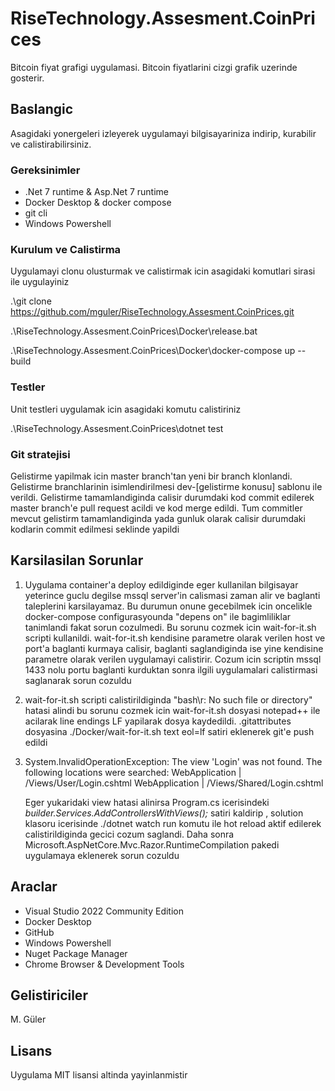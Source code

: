 # RiseTechnology.Assesment.CoinPrices

Bitcoin fiyat grafigi uygulamasi. Bitcoin fiyatlarini cizgi grafik uzerinde gosterir.

## Baslangic

Asagidaki yonergeleri izleyerek uygulamayi bilgisayariniza indirip, kurabilir ve calistirabilirsiniz.
 
### Gereksinimler

- .Net 7 runtime & Asp.Net 7 runtime
- Docker Desktop & docker compose
- git cli
- Windows Powershell

### Kurulum ve Calistirma

Uygulamayi clonu olusturmak ve calistirmak icin asagidaki komutlari sirasi ile uygulayiniz

.\git clone https://github.com/mguler/RiseTechnology.Assesment.CoinPrices.git

.\RiseTechnology.Assesment.CoinPrices\Docker\release.bat

.\RiseTechnology.Assesment.CoinPrices\Docker\docker-compose up --build

### Testler

Unit testleri uygulamak icin asagidaki komutu calistiriniz

.\RiseTechnology.Assesment.CoinPrices\dotnet test

### Git stratejisi

Gelistirme yapilmak icin master branch'tan yeni bir branch klonlandi. Gelistirme branchlarinin isimlendirilmesi dev-[gelistirme konusu] sablonu ile verildi. Gelistirme tamamlandiginda calisir durumdaki kod commit edilerek master branch'e pull request acildi ve kod merge edildi. Tum commitler mevcut gelistirm tamamlandiginda yada gunluk olarak calisir durumdaki kodlarin commit edilmesi seklinde yapildi

## Karsilasilan Sorunlar

1) Uygulama container'a deploy edildiginde eger kullanilan bilgisayar yeterince guclu degilse mssql server'in calismasi zaman alir ve baglanti taleplerini karsilayamaz. Bu durumun onune gecebilmek icin oncelikle docker-compose configurasyounda "depens on" ile bagimliliklar tanimlandi fakat sorun cozulmedi. Bu sorunu cozmek icin wait-for-it.sh scripti kullanildi. wait-for-it.sh kendisine parametre olarak verilen host ve port'a baglanti kurmaya calisir, baglanti saglandiginda ise yine kendisine parametre olarak verilen uygulamayi calistirir. Cozum icin scriptin mssql 1433 nolu portu baglanti kurduktan sonra ilgili uygulamalari calistirmasi saglanarak sorun cozuldu
2) wait-for-it.sh scripti calistirildiginda "bash\r: No such file or directory" hatasi alindi bu sorunu cozmek icin wait-for-it.sh dosyasi notepad++ ile acilarak line endings LF yapilarak dosya kaydedildi. .gitattributes dosyasina ./Docker/wait-for-it.sh text eol=lf satiri eklenerek git'e push edildi
3) System.InvalidOperationException: The view 'Login' was not found. The following locations were searched:
	WebApplication   |       /Views/User/Login.cshtml
	WebApplication   |       /Views/Shared/Login.cshtml 

	Eger yukaridaki view hatasi alinirsa Program.cs icerisindeki *builder.Services.AddControllersWithViews();* satiri kaldirip , solution klasoru icerisinde ./dotnet watch run komutu ile hot reload aktif edilerek calistirildiginda gecici cozum saglandi. Daha sonra Microsoft.AspNetCore.Mvc.Razor.RuntimeCompilation pakedi uygulamaya eklenerek sorun cozuldu   

## Araclar  

- Visual Studio 2022 Community Edition
- Docker Desktop
- GitHub
- Windows Powershell
- Nuget Package Manager
- Chrome Browser & Development Tools

## Gelistiriciler

M. Güler

## Lisans

Uygulama MIT lisansi altinda yayinlanmistir
